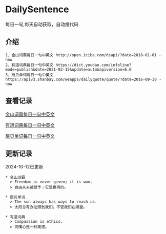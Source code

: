 # DailySentence

每日一句,每天自动获取，自动推代码

## 介绍

```
1、金山词霸每日一句中英文 http://open.iciba.com/dsapi/?date=2018-01-01 - now
2、有道词典每日一句中英文 https://dict.youdao.com/infoline?mode=publish&date=2021-03-15&update=auto&apiversion=6.0
3、扇贝单词每日一句中英文 https://apiv3.shanbay.com/weapps/dailyquote/quote/?date=2016-09-30 - now
```

## 查看记录

[金山词霸每日一句中英文](./data/iciba/)

[有道词典每日一句中英文](./data/youdao/)

[扇贝单词每日一句中英文](./data/shanbay/)

## 更新记录
2024-10-12已更新 
```
* 金山词霸
  > Freedom is never given; it is won.
  > 自由从未被赋予；它是赢得的。

* 扇贝单词
  > The sun always has ways to reach us.
  > 太阳总有办法照到我们，不管我们在哪里。

* 有道词典
  > Compassion is ethics.
  > 同情心是一种美德。

```
